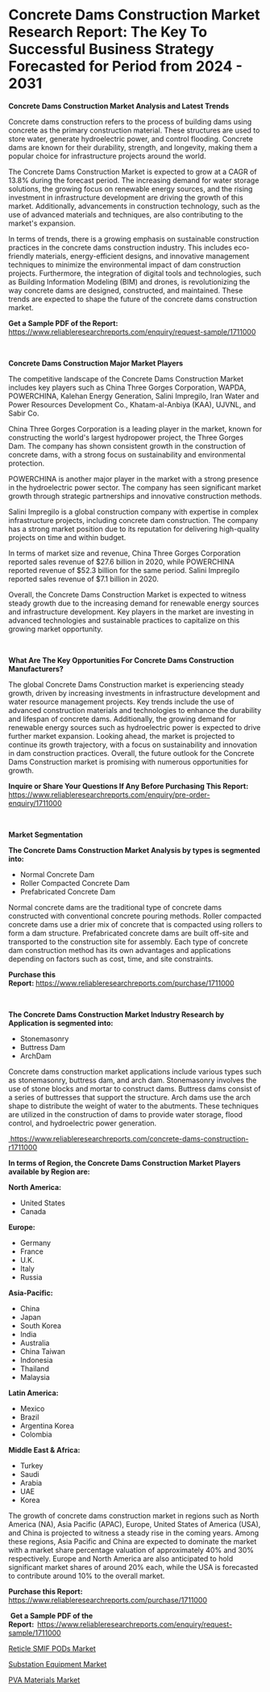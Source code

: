 <p><h1>Concrete Dams Construction Market Research Report: The Key To Successful Business Strategy Forecasted for Period from 2024 - 2031</h1></p><p><strong>Concrete Dams Construction Market Analysis and Latest Trends</strong></p>
<p><p>Concrete dams construction refers to the process of building dams using concrete as the primary construction material. These structures are used to store water, generate hydroelectric power, and control flooding. Concrete dams are known for their durability, strength, and longevity, making them a popular choice for infrastructure projects around the world.</p><p>The Concrete Dams Construction Market is expected to grow at a CAGR of 13.8% during the forecast period. The increasing demand for water storage solutions, the growing focus on renewable energy sources, and the rising investment in infrastructure development are driving the growth of this market. Additionally, advancements in construction technology, such as the use of advanced materials and techniques, are also contributing to the market's expansion.</p><p>In terms of trends, there is a growing emphasis on sustainable construction practices in the concrete dams construction industry. This includes eco-friendly materials, energy-efficient designs, and innovative management techniques to minimize the environmental impact of dam construction projects. Furthermore, the integration of digital tools and technologies, such as Building Information Modeling (BIM) and drones, is revolutionizing the way concrete dams are designed, constructed, and maintained. These trends are expected to shape the future of the concrete dams construction market.</p></p>
<p><strong>Get a Sample PDF of the Report:&nbsp;</strong> <a href="https://www.reliableresearchreports.com/enquiry/request-sample/1711000">https://www.reliableresearchreports.com/enquiry/request-sample/1711000</a></p>
<p>&nbsp;</p>
<p><strong>Concrete Dams Construction Major Market Players</strong></p>
<p><p>The competitive landscape of the Concrete Dams Construction Market includes key players such as China Three Gorges Corporation, WAPDA, POWERCHINA, Kalehan Energy Generation, Salini Impregilo, Iran Water and Power Resources Development Co., Khatam-al-Anbiya (KAA), UJVNL, and Sabir Co.</p><p>China Three Gorges Corporation is a leading player in the market, known for constructing the world's largest hydropower project, the Three Gorges Dam. The company has shown consistent growth in the construction of concrete dams, with a strong focus on sustainability and environmental protection.</p><p>POWERCHINA is another major player in the market with a strong presence in the hydroelectric power sector. The company has seen significant market growth through strategic partnerships and innovative construction methods.</p><p>Salini Impregilo is a global construction company with expertise in complex infrastructure projects, including concrete dam construction. The company has a strong market position due to its reputation for delivering high-quality projects on time and within budget.</p><p>In terms of market size and revenue, China Three Gorges Corporation reported sales revenue of $27.6 billion in 2020, while POWERCHINA reported revenue of $52.3 billion for the same period. Salini Impregilo reported sales revenue of $7.1 billion in 2020.</p><p>Overall, the Concrete Dams Construction Market is expected to witness steady growth due to the increasing demand for renewable energy sources and infrastructure development. Key players in the market are investing in advanced technologies and sustainable practices to capitalize on this growing market opportunity.</p></p>
<p>&nbsp;</p>
<p><strong>What Are The Key Opportunities For Concrete Dams Construction Manufacturers?</strong></p>
<p><p>The global Concrete Dams Construction market is experiencing steady growth, driven by increasing investments in infrastructure development and water resource management projects. Key trends include the use of advanced construction materials and technologies to enhance the durability and lifespan of concrete dams. Additionally, the growing demand for renewable energy sources such as hydroelectric power is expected to drive further market expansion. Looking ahead, the market is projected to continue its growth trajectory, with a focus on sustainability and innovation in dam construction practices. Overall, the future outlook for the Concrete Dams Construction market is promising with numerous opportunities for growth.</p></p>
<p><strong>Inquire or Share Your Questions If Any Before Purchasing This Report:</strong> <a href="https://www.reliableresearchreports.com/enquiry/pre-order-enquiry/1711000">https://www.reliableresearchreports.com/enquiry/pre-order-enquiry/1711000</a></p>
<p>&nbsp;</p>
<p><strong>Market Segmentation</strong></p>
<p><strong>The Concrete Dams Construction Market Analysis by types is segmented into:</strong></p>
<p><ul><li>Normal Concrete Dam</li><li>Roller Compacted Concrete Dam</li><li>Prefabricated Concrete Dam</li></ul></p>
<p><p>Normal concrete dams are the traditional type of concrete dams constructed with conventional concrete pouring methods. Roller compacted concrete dams use a drier mix of concrete that is compacted using rollers to form a dam structure. Prefabricated concrete dams are built off-site and transported to the construction site for assembly. Each type of concrete dam construction method has its own advantages and applications depending on factors such as cost, time, and site constraints.</p></p>
<p><strong>Purchase this Report:&nbsp;</strong><a href="https://www.reliableresearchreports.com/purchase/1711000">https://www.reliableresearchreports.com/purchase/1711000</a></p>
<p>&nbsp;</p>
<p><strong>The Concrete Dams Construction Market Industry Research by Application is segmented into:</strong></p>
<p><ul><li>Stonemasonry</li><li>Buttress Dam</li><li>ArchDam</li></ul></p>
<p><p>Concrete dams construction market applications include various types such as stonemasonry, buttress dam, and arch dam. Stonemasonry involves the use of stone blocks and mortar to construct dams. Buttress dams consist of a series of buttresses that support the structure. Arch dams use the arch shape to distribute the weight of water to the abutments. These techniques are utilized in the construction of dams to provide water storage, flood control, and hydroelectric power generation.</p></p>
<p><a href="https://www.reliableresearchreports.com/concrete-dams-construction-r1711000">&nbsp;https://www.reliableresearchreports.com/concrete-dams-construction-r1711000</a></p>
<p><strong>In terms of Region, the Concrete Dams Construction Market Players available by Region are:</strong></p>
<p>
    <p> <strong> North America: </strong>
        <ul>
            <li>United States</li>
            <li>Canada</li>
        </ul>
        </p> 
    <p> <strong> Europe: </strong>
        <ul>
            <li>Germany</li>
            <li>France</li>
            <li>U.K.</li>
            <li>Italy</li>
            <li>Russia</li>
        </ul>
        </p> 
    <p> <strong> Asia-Pacific: </strong>
        <ul>
            <li>China</li>
            <li>Japan</li>
            <li>South Korea</li>
            <li>India</li>
            <li>Australia</li>
            <li>China Taiwan</li>
            <li>Indonesia</li>
            <li>Thailand</li>
            <li>Malaysia</li>
        </ul>
        </p> 
    <p> <strong> Latin America: </strong>
        <ul>
            <li>Mexico</li>
            <li>Brazil</li>
            <li>Argentina Korea</li>
            <li>Colombia</li>
        </ul>
        </p> 
    <p> <strong> Middle East & Africa: </strong>
        <ul>
            <li>Turkey</li>
            <li>Saudi</li>
            <li>Arabia</li>
            <li>UAE</li>
            <li>Korea</li>
        </ul>
    </p>
    </p>
<p><p>The growth of concrete dams construction market in regions such as North America (NA), Asia Pacific (APAC), Europe, United States of America (USA), and China is projected to witness a steady rise in the coming years. Among these regions, Asia Pacific and China are expected to dominate the market with a market share percentage valuation of approximately 40% and 30% respectively. Europe and North America are also anticipated to hold significant market shares of around 20% each, while the USA is forecasted to contribute around 10% to the overall market.</p></p>
<p><strong>Purchase this Report: </strong><a href="https://www.reliableresearchreports.com/purchase/1711000">https://www.reliableresearchreports.com/purchase/1711000</a></p>
<p>&nbsp;<strong>Get a Sample PDF of the Report:&nbsp;&nbsp;</strong><a href="https://www.reliableresearchreports.com/enquiry/request-sample/1711000">https://www.reliableresearchreports.com/enquiry/request-sample/1711000</a></p>
<p><strong></strong></p>
<p><p><a href="https://github.com/Angelnienowdseej3e45z3p8c/Market-Research-Report-List-3/blob/main/reticle-smif-pods-market.md">Reticle SMIF PODs Market</a></p><p><a href="https://github.com/angeliabkratze/Market-Research-Report-List-2/blob/main/substation-equipment-market.md">Substation Equipment Market</a></p><p><a href="https://github.com/brentleyjimmiealvaradoz4l1rea/Market-Research-Report-List-3/blob/main/pva-materials-market.md">PVA Materials Market</a></p></p>
